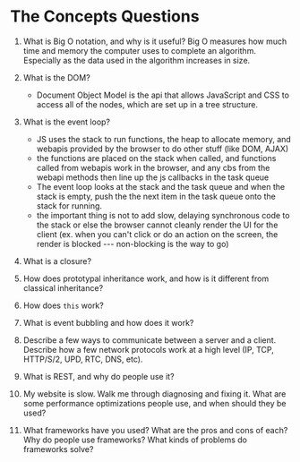 The Concepts Questions
=======================

1. What is Big O notation, and why is it useful?
  Big O measures how much time and memory  the computer uses to complete an algorithm. Especially as the data used in the algorithm increases in size.

2. What is the DOM?
    * Document Object Model is the api that allows JavaScript and CSS to access all of the nodes, which are set up in a tree structure.

3. What is the event loop?
    * JS uses the stack to run functions, the heap to allocate memory, and webapis provided by the browser to do other stuff (like DOM, AJAX)
    * the functions are placed on the stack when called, and functions called from webapis work in the browser, and any cbs from the webapi methods then line up the js callbacks in the task queue
    * The event loop looks at the stack and the task queue and when the stack is empty, push the the next item in the task queue onto the stack for running.
    * the important thing is not to add slow, delaying synchronous code to the stack or else the browser cannot cleanly render the UI for the client (ex. when you can't click or do an action on the screen, the render is blocked --- non-blocking is the way to go)

4. What is a closure?

5. How does prototypal inheritance work, and how is it different from classical inheritance?

6. How does ``` this ``` work?

7. What is event bubbling and how does it work?

8. Describe a few ways to communicate between a server and a client. Describe how a few network protocols work at a high level (IP, TCP, HTTP/S/2, UPD, RTC, DNS, etc).

9. What is REST, and why do people use it?

10. My website is slow. Walk me through diagnosing and fixing it. What are some performance optimizations people use, and when should they be used?

11. What frameworks have you used? What are the pros and cons of each? Why do people use frameworks? What kinds of problems do frameworks solve?
